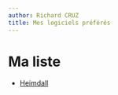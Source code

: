 ```yaml
---
author: Richard CRUZ
title: Mes logiciels préférés
---
```


# Ma liste
- [Heimdall](./2_heimdall.md)
